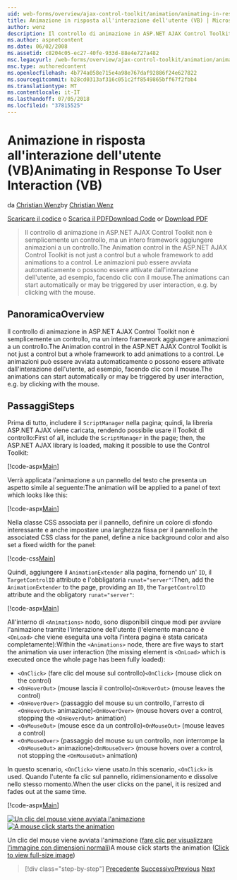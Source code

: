 ```yaml
---
uid: web-forms/overview/ajax-control-toolkit/animation/animating-in-response-to-user-interaction-vb
title: Animazione in risposta all'interazione dell'utente (VB) | Microsoft Docs
author: wenz
description: Il controllo di animazione in ASP.NET AJAX Control Toolkit non è semplicemente un controllo, ma un intero framework aggiungere animazioni a un controllo. Le animazioni possono stelle...
ms.author: aspnetcontent
ms.date: 06/02/2008
ms.assetid: c8204c05-ec27-40fe-933d-88e4e727a482
msc.legacyurl: /web-forms/overview/ajax-control-toolkit/animation/animating-in-response-to-user-interaction-vb
msc.type: authoredcontent
ms.openlocfilehash: 4b774a058e715e4a98e767daf92886f24e627822
ms.sourcegitcommit: b28cd0313af316c051c2ff8549865bff67f2fbb4
ms.translationtype: MT
ms.contentlocale: it-IT
ms.lasthandoff: 07/05/2018
ms.locfileid: "37815525"
---
```

<a name="animating-in-response-to-user-interaction-vb"></a><span data-ttu-id="0e129-104">Animazione in risposta all'interazione dell'utente (VB)</span><span class="sxs-lookup"><span data-stu-id="0e129-104">Animating in Response To User Interaction (VB)</span></span>
====================
<span data-ttu-id="0e129-105">da [Christian Wenz](https://github.com/wenz)</span><span class="sxs-lookup"><span data-stu-id="0e129-105">by [Christian Wenz](https://github.com/wenz)</span></span>

<span data-ttu-id="0e129-106">[Scaricare il codice](http://download.microsoft.com/download/f/9/a/f9a26acd-8df4-4484-8a18-199e4598f411/Animation6.vb.zip) o [Scarica il PDF](http://download.microsoft.com/download/6/7/1/6718d452-ff89-4d3f-a90e-c74ec2d636a3/animation6VB.pdf)</span><span class="sxs-lookup"><span data-stu-id="0e129-106">[Download Code](http://download.microsoft.com/download/f/9/a/f9a26acd-8df4-4484-8a18-199e4598f411/Animation6.vb.zip) or [Download PDF](http://download.microsoft.com/download/6/7/1/6718d452-ff89-4d3f-a90e-c74ec2d636a3/animation6VB.pdf)</span></span>

> <span data-ttu-id="0e129-107">Il controllo di animazione in ASP.NET AJAX Control Toolkit non è semplicemente un controllo, ma un intero framework aggiungere animazioni a un controllo.</span><span class="sxs-lookup"><span data-stu-id="0e129-107">The Animation control in the ASP.NET AJAX Control Toolkit is not just a control but a whole framework to add animations to a control.</span></span> <span data-ttu-id="0e129-108">Le animazioni può essere avviata automaticamente o possono essere attivate dall'interazione dell'utente, ad esempio, facendo clic con il mouse.</span><span class="sxs-lookup"><span data-stu-id="0e129-108">The animations can start automatically or may be triggered by user interaction, e.g. by clicking with the mouse.</span></span>


## <a name="overview"></a><span data-ttu-id="0e129-109">Panoramica</span><span class="sxs-lookup"><span data-stu-id="0e129-109">Overview</span></span>

<span data-ttu-id="0e129-110">Il controllo di animazione in ASP.NET AJAX Control Toolkit non è semplicemente un controllo, ma un intero framework aggiungere animazioni a un controllo.</span><span class="sxs-lookup"><span data-stu-id="0e129-110">The Animation control in the ASP.NET AJAX Control Toolkit is not just a control but a whole framework to add animations to a control.</span></span> <span data-ttu-id="0e129-111">Le animazioni può essere avviata automaticamente o possono essere attivate dall'interazione dell'utente, ad esempio, facendo clic con il mouse.</span><span class="sxs-lookup"><span data-stu-id="0e129-111">The animations can start automatically or may be triggered by user interaction, e.g. by clicking with the mouse.</span></span>

## <a name="steps"></a><span data-ttu-id="0e129-112">Passaggi</span><span class="sxs-lookup"><span data-stu-id="0e129-112">Steps</span></span>

<span data-ttu-id="0e129-113">Prima di tutto, includere il `ScriptManager` nella pagina; quindi, la libreria ASP.NET AJAX viene caricata, rendendo possibile usare il Toolkit di controllo:</span><span class="sxs-lookup"><span data-stu-id="0e129-113">First of all, include the `ScriptManager` in the page; then, the ASP.NET AJAX library is loaded, making it possible to use the Control Toolkit:</span></span>

[!code-aspx[Main](animating-in-response-to-user-interaction-vb/samples/sample1.aspx)]

<span data-ttu-id="0e129-114">Verrà applicata l'animazione a un pannello del testo che presenta un aspetto simile al seguente:</span><span class="sxs-lookup"><span data-stu-id="0e129-114">The animation will be applied to a panel of text which looks like this:</span></span>

[!code-aspx[Main](animating-in-response-to-user-interaction-vb/samples/sample2.aspx)]

<span data-ttu-id="0e129-115">Nella classe CSS associata per il pannello, definire un colore di sfondo interessante e anche impostare una larghezza fissa per il pannello:</span><span class="sxs-lookup"><span data-stu-id="0e129-115">In the associated CSS class for the panel, define a nice background color and also set a fixed width for the panel:</span></span>

[!code-css[Main](animating-in-response-to-user-interaction-vb/samples/sample3.css)]

<span data-ttu-id="0e129-116">Quindi, aggiungere il `AnimationExtender` alla pagina, fornendo un' `ID`, il `TargetControlID` attributo e l'obbligatoria `runat="server"`:</span><span class="sxs-lookup"><span data-stu-id="0e129-116">Then, add the `AnimationExtender` to the page, providing an `ID`, the `TargetControlID` attribute and the obligatory `runat="server"`:</span></span>

[!code-aspx[Main](animating-in-response-to-user-interaction-vb/samples/sample4.aspx)]

<span data-ttu-id="0e129-117">All'interno di `<Animations>` nodo, sono disponibili cinque modi per avviare l'animazione tramite l'interazione dell'utente (l'elemento mancano è `<OnLoad>` che viene eseguita una volta l'intera pagina è stata caricata completamente):</span><span class="sxs-lookup"><span data-stu-id="0e129-117">Within the `<Animations>` node, there are five ways to start the animation via user interaction (the missing element is `<OnLoad>` which is executed once the whole page has been fully loaded):</span></span>

- <span data-ttu-id="0e129-118">`<OnClick>` (fare clic del mouse sul controllo)</span><span class="sxs-lookup"><span data-stu-id="0e129-118">`<OnClick>` (mouse click on the control)</span></span>
- <span data-ttu-id="0e129-119">`<OnHoverOut>` (mouse lascia il controllo)</span><span class="sxs-lookup"><span data-stu-id="0e129-119">`<OnHoverOut>` (mouse leaves the control)</span></span>
- <span data-ttu-id="0e129-120">`<OnHoverOver>` (passaggio del mouse su un controllo, l'arresto di `<OnHoverOut>` animazione)</span><span class="sxs-lookup"><span data-stu-id="0e129-120">`<OnHoverOver>` (mouse hovers over a control, stopping the `<OnHoverOut>` animation)</span></span>
- <span data-ttu-id="0e129-121">`<OnMouseOut>` (mouse esce da un controllo)</span><span class="sxs-lookup"><span data-stu-id="0e129-121">`<OnMouseOut>` (mouse leaves a control)</span></span>
- <span data-ttu-id="0e129-122">`<OnMouseOver>` (passaggio del mouse su un controllo, non interrompe la `<OnMouseOut>` animazione)</span><span class="sxs-lookup"><span data-stu-id="0e129-122">`<OnMouseOver>` (mouse hovers over a control, not stopping the `<OnMouseOut>` animation)</span></span>

<span data-ttu-id="0e129-123">In questo scenario, `<OnClick>` viene usato.</span><span class="sxs-lookup"><span data-stu-id="0e129-123">In this scenario, `<OnClick>` is used.</span></span> <span data-ttu-id="0e129-124">Quando l'utente fa clic sul pannello, ridimensionamento e dissolve nello stesso momento.</span><span class="sxs-lookup"><span data-stu-id="0e129-124">When the user clicks on the panel, it is resized and fades out at the same time.</span></span>

[!code-aspx[Main](animating-in-response-to-user-interaction-vb/samples/sample5.aspx)]


<span data-ttu-id="0e129-125">[![Un clic del mouse viene avviata l'animazione](animating-in-response-to-user-interaction-vb/_static/image2.png)](animating-in-response-to-user-interaction-vb/_static/image1.png)</span><span class="sxs-lookup"><span data-stu-id="0e129-125">[![A mouse click starts the animation](animating-in-response-to-user-interaction-vb/_static/image2.png)](animating-in-response-to-user-interaction-vb/_static/image1.png)</span></span>

<span data-ttu-id="0e129-126">Un clic del mouse viene avviata l'animazione ([fare clic per visualizzare l'immagine con dimensioni normali](animating-in-response-to-user-interaction-vb/_static/image3.png))</span><span class="sxs-lookup"><span data-stu-id="0e129-126">A mouse click starts the animation ([Click to view full-size image](animating-in-response-to-user-interaction-vb/_static/image3.png))</span></span>

> [!div class="step-by-step"]
> <span data-ttu-id="0e129-127">[Precedente](picking-one-animation-out-of-a-list-vb.md)
> [Successivo](disabling-actions-during-animation-vb.md)</span><span class="sxs-lookup"><span data-stu-id="0e129-127">[Previous](picking-one-animation-out-of-a-list-vb.md)
[Next](disabling-actions-during-animation-vb.md)</span></span>

